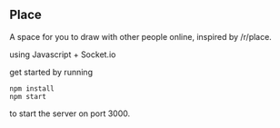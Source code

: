 ## Place
A space for you to draw with other people online, inspired by /r/place.

using Javascript + Socket.io

get started by running
```
npm install
npm start
```
to start the server on port 3000.